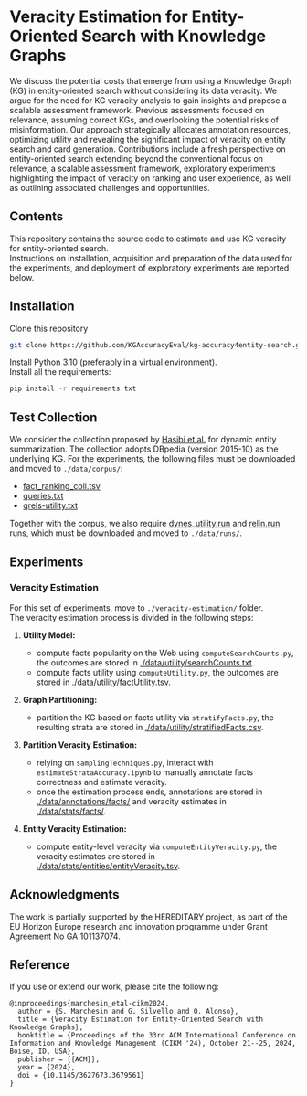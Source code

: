 # Veracity Estimation for Entity-Oriented Search with Knowledge Graphs
We discuss the potential costs that emerge from using a Knowledge Graph (KG) in entity-oriented search without considering its data veracity. We argue for the need for KG veracity analysis to gain insights and propose a scalable assessment framework. Previous assessments focused on relevance, assuming correct KGs, and overlooking the potential risks of misinformation. Our approach strategically allocates annotation resources, optimizing utility and revealing the significant impact of veracity on entity search and card generation. Contributions include a fresh perspective on entity-oriented search extending beyond the conventional focus on relevance, a scalable assessment framework, exploratory experiments highlighting the impact of veracity on ranking and user experience, as well as outlining associated challenges and opportunities.

## Contents

This repository contains the source code to estimate and use KG veracity for entity-oriented search. <br>
Instructions on installation, acquisition and preparation of the data used for the experiments, and deployment of exploratory experiments are reported below.

## Installation 

Clone this repository

```bash
git clone https://github.com/KGAccuracyEval/kg-accuracy4entity-search.git
```

Install Python 3.10 (preferably in a virtual environment). <br>
Install all the requirements:

```bash
pip install -r requirements.txt
```

## Test Collection 

We consider the collection proposed by [Hasibi et al.](http://hasibi.com/files/sigir2017-dynes.pdf) for dynamic entity summarization. The collection adopts DBpedia (version 2015-10) as the underlying KG. For the experiments, the following files must be downloaded and moved to ```./data/corpus/```: <br>
- [fact_ranking_coll.tsv](https://github.com/iai-group/DynamicEntitySummarization-DynES/blob/master/data/fact_ranking_coll.tsv)
- [queries.txt](https://github.com/iai-group/DynamicEntitySummarization-DynES/blob/master/data/queries.txt)
- [qrels-utility.txt](https://github.com/iai-group/DynamicEntitySummarization-DynES/blob/master/data/qrels-utility.txt)

Together with the corpus, we also require [dynes_utility.run](https://github.com/iai-group/DynamicEntitySummarization-DynES/blob/master/runs/dynes_utility.run) and [relin.run](https://github.com/iai-group/DynamicEntitySummarization-DynES/blob/master/runs/relin.run) runs, which must be downloaded and moved to ```./data/runs/```.

## Experiments

### Veracity Estimation

For this set of experiments, move to ```./veracity-estimation/``` folder. <br>
The veracity estimation process is divided in the following steps:
1) <b>Utility Model:</b>
   - compute facts popularity on the Web using ```computeSearchCounts.py```, the outcomes are stored in [./data/utility/searchCounts.txt](https://github.com/KGAccuracyEval/kg-accuracy4entity-search/blob/main/data/utility/searchCounts.txt).
   - compute facts utility using ```computeUtility.py```, the outcomes are stored in [./data/utility/factUtility.tsv](https://github.com/KGAccuracyEval/kg-accuracy4entity-search/blob/main/data/utility/factUtility.tsv).

2) <b>Graph Partitioning:</b>
   - partition the KG based on facts utility via ```stratifyFacts.py```, the resulting strata are stored in [./data/utility/stratifiedFacts.csv](https://github.com/KGAccuracyEval/kg-accuracy4entity-search/blob/main/data/utility/stratifiedFacts.csv).
  
3) <b>Partition Veracity Estimation:</b>
   - relying on ```samplingTechniques.py```, interact with ```estimateStrataAccuracy.ipynb``` to manually annotate facts correctness and estimate veracity.
   - once the estimation process ends, annotations are stored in [./data/annotations/facts/](https://github.com/KGAccuracyEval/kg-accuracy4entity-search/tree/main/data/annotations/facts) and veracity estimates in [./data/stats/facts/](https://github.com/KGAccuracyEval/kg-accuracy4entity-search/tree/main/data/stats/facts).
  
4) <b>Entity Veracity Estimation:</b>
   - compute entity-level veracity via ```computeEntityVeracity.py```, the veracity estimates are stored in [./data/stats/entities/entityVeracity.tsv](https://github.com/KGAccuracyEval/kg-accuracy4entity-search/blob/main/data/stats/entities/entityVeracity.tsv).

## Acknowledgments
The work is partially supported by the HEREDITARY project, as part of the EU Horizon Europe research and innovation programme under Grant Agreement No GA 101137074.

## Reference
If you use or extend our work, please cite the following:

```
@inproceedings{marchesin_etal-cikm2024,
  author = {S. Marchesin and G. Silvello and O. Alonso},
  title = {Veracity Estimation for Entity-Oriented Search with Knowledge Graphs},
  booktitle = {Proceedings of the 33rd ACM International Conference on Information and Knowledge Management (CIKM '24), October 21--25, 2024, Boise, ID, USA},
  publisher = {{ACM}},
  year = {2024},
  doi = {10.1145/3627673.3679561}
}
```




